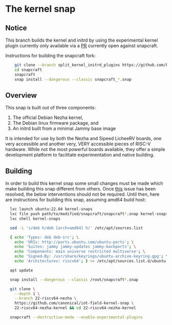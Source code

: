 # The kernel snap

## Notice

This branch builds the kernel and initrd by using the experimental kernel plugin
currently only available via a [PR](https://github.com/canonical/snapcraft/pull/4302) 
currently open against snapcraft.

Instructions for building the snapcraft fork:

```sh
    git clone --branch split_kernel_initrd_plugins https://github.com/kubiko/snapcraft
    cd snapcraft
    snapcraft
    snap install --dangerous --classic snapcraft_*.snap
```


## Overview

This snap is built out of three components:

1) The official Debian Nezha kernel,
2) The Debian linux firmware package, and
3) An initrd built from a minimal Jammy base image

It is intended for use by both the Nezha and Sipeed LicheeRV boards, one very
accessible and another very, VERY accessible pieces of RISC-V hardware. While
not the most powerful boards available, they offer a simple development platform
to facilitate experimentation and native building.


## Building

In order to build this kernel snap some small changes must be made which make
building this snap different from others. Once [this](https://github.com/canonical/craft-archives/issues/104) 
issue has been resolved, the below interventions should not be required. Until
then, here are instructions for building this snap, assuming amd64 build host:

```sh
  lxc launch ubuntu:22.04 kernel-snaps
  lxc file push path/to/modified/snapcraft/snapcraft*.snap kernel-snaps/root/
  lxc shell kernel-snaps

  sed -i 's/deb h/deb [arch=amd64] h/' /etc/apt/sources.list

  { echo 'Types: deb deb-src'; \
    echo 'URIs: http://ports.ubuntu.com/ubuntu-ports'; \
    echo 'Suites: jammy jammy-updates jammy-backports'; \
    echo 'Components: main universe restricted multiverse'; \
    echo 'Signed-By: /usr/share/keyrings/ubuntu-archive-keyring.gpg'; \
    echo 'Architectures: riscv64'; } >> /etc/apt/sources.list.d/ubuntu.sources

  apt update

  snap install --dangerous --classic /root/snapcraft*.snap

  git clone \
    --depth 1 \
    --branch 22-riscv64-nezha \
    https://github.com/canonical/iot-field-kernel-snap \
    22-riscv64-nezha-kernel && cd 22-riscv64-nezha-kernel

  snapcraft --destructive-mode --enable-experimental-plugins
```
